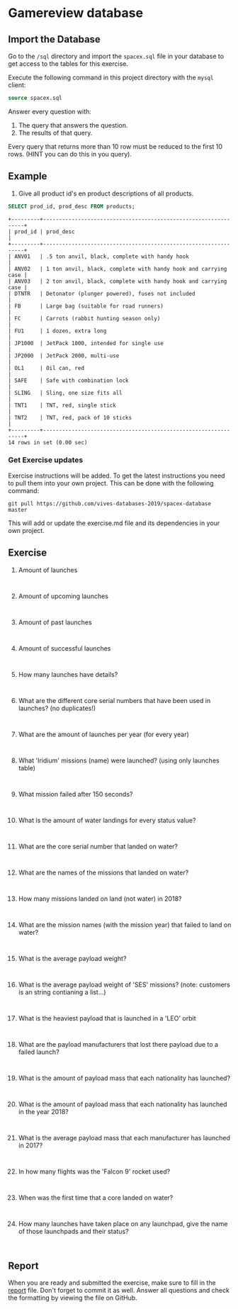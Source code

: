 # Gamereview database

## Import the Database


Go to the `/sql` directory and import the `spacex.sql` file in your database to get access to the tables for this exercise.

Execute the following command in this project directory with the `mysql` client:

```sql
source spacex.sql
```

Answer every question with:

1. The query that answers the question.
2. The results of that query.

Every query that returns more than 10 row must be reduced to the first 10 rows. (HINT you can do this in you query).

## Example

1. Give all product id's en product descriptions of all products.

```sql
SELECT prod_id, prod_desc FROM products;
```

```
+---------+----------------------------------------------------------------+
| prod_id | prod_desc                                                      |
+---------+----------------------------------------------------------------+
| ANV01   | .5 ton anvil, black, complete with handy hook                  |
| ANV02   | 1 ton anvil, black, complete with handy hook and carrying case |
| ANV03   | 2 ton anvil, black, complete with handy hook and carrying case |
| DTNTR   | Detonator (plunger powered), fuses not included                |
| FB      | Large bag (suitable for road runners)                          |
| FC      | Carrots (rabbit hunting season only)                           |
| FU1     | 1 dozen, extra long                                            |
| JP1000  | JetPack 1000, intended for single use                          |
| JP2000  | JetPack 2000, multi-use                                        |
| OL1     | Oil can, red                                                   |
| SAFE    | Safe with combination lock                                     |
| SLING   | Sling, one size fits all                                       |
| TNT1    | TNT, red, single stick                                         |
| TNT2    | TNT, red, pack of 10 sticks                                    |
+---------+----------------------------------------------------------------+
14 rows in set (0.00 sec)
```

### Get Exercise updates

Exercise instructions will be added. To get the latest instructions you need to pull them into your own project. This can be done with the following command:

```shell
git pull https://github.com/vives-databases-2019/spacex-database master
```

This will add or update the exercise.md file and its dependencies in your own project.

## Exercise

1. Amount of launches

```sql

```

```text

```

2. Amount of upcoming launches

```sql

```

```text

```

3. Amount of past launches

```sql

```

```text

```

4. Amount of successful launches

```sql

```

```text

```

5. How many launches have details?

```sql

```

```text

```

6. What are the different core serial numbers that have been used in launches? (no duplicates!)

```sql

```

```text

```

7. What are the amount of launches per year (for every year)

```sql

```

```text

```

8. What 'Iridium' missions (name) were launched? (using only launches table)

```sql

```

```text

```

9. What mission failed after 150 seconds?

```sql

```

```text

```

10. What is the amount of water landings for every status value?

```sql

```

```text

```

11. What are the core serial number that landed on water?

```sql

```

```text

```

12. What are the names of the missions that landed on water?

```sql

```

```text

```

13. How many missions landed on land (not water) in 2018?

```sql

```

```text

```

14. What are the mission names (with the mission year) that failed to land on water?

```sql

```

```text

```

15. What is the average payload weight?

```sql

```

```text

```

16. What is the average payload weight of 'SES' missions? (note: customers is an string contianing a list...)

```sql

```

```text

```

17. What is the heaviest payload that is launched in a 'LEO' orbit

```sql

```

```text

```

18. What are the payload manufacturers that lost there payload due to a failed launch?

```sql

```

```text

```

19. What is the amount of payload mass that each nationality has launched?

```sql

```

```text

```

20. What is the amount of payload mass that each nationality has launched in the year 2018?

```sql

```

```text

```

21. What is the average payload mass that each manufacturer has launched in 2017?

```sql

```

```text

```

22. In how many flights was the 'Falcon 9' rocket used?

```sql

```

```text

```

23. When was the first time that a core landed on water?

```sql

```

```text

```

24. How many launches have taken place on any launchpad, give the name of those launchpads and their status?

```sql

```

```text

```

## Report

When you are ready and submitted the exercise, make sure to fill in the [report](./REPORT.md) file. Don't forget to commit it as well. Answer all questions and check the formatting by viewing the file on GitHub.